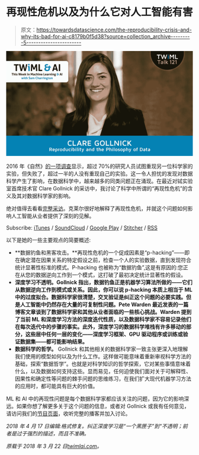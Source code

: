 # 再现性危机以及为什么它对人工智能有害

> 原文：<https://towardsdatascience.com/the-reproducibility-crisis-and-why-its-bad-for-ai-c8179b0f5d38?source=collection_archive---------5----------------------->

![](img/60e88695a0207746fa5c81fe57cd417a.png)

2016 年《自然》[的一项调查](https://www.nature.com/news/1-500-scientists-lift-the-lid-on-reproducibility-1.19970)显示，超过 70%的研究人员试图重现另一位科学家的实验，但失败了，超过一半的人没有重现自己的实验。这一令人担忧的发现对数据科学产生了影响，在数据科学中，越来越多的同类问题正在涌现。在最近对铽实验室首席技术官 Clare Gollnick 的采访中，我讨论了科学中所谓的“再现性危机”的含义及其对数据科学家的影响。

绝对值得去看看[完整采访](https://twimlai.com/twiml-talk-121-reproducibility-philosophy-data-clare-gollnick/)。克莱尔很好地解释了再现性危机，并就这个问题如何影响人工智能从业者提供了深刻的见解。

Subscribe: [iTunes](https://itunes.apple.com/us/podcast/this-week-in-machine-learning/id1116303051?mt=2) / [SoundCloud](https://soundcloud.com/twiml) / [Google Play](https://goo.gl/app/playmusic?ibi=com.google.PlayMusic&isi=691797987&ius=googleplaymusic&link=https://play.google.com/music/m/Ihs3mamzsef2akrfycfkq3sspti?t%3DThis_Week_in_Machine_Learning_%2526_AI_Podcast) / [Stitcher](http://www.stitcher.com/s?fid=92079&refid=stpr) / [RSS](https://twimlai.com/feed)

以下是她的一些主要观点的简要概述:

*   **数据钓鱼和黑客攻击。**再现性危机的一个促成因素是“p-hacking”——即在确定潜在因果关系的特定假设之前，检查一个人的实验数据，直到发现符合统计显著性标准的模式。P-hacking 也被称为“数据钓鱼”,这是有原因的:您正在从您的数据逆向工作到一个模式，这打破了最初决定统计显著性的假设。
*   **深度学习不透明。Gollnick 指出，数据钓鱼正是机器学习算法所做的——它们从数据逆向工作到模式或关系。因此，你可以说 p-hacking 本质上相当于 ML 中的过度拟合。数据科学家很清楚，交叉验证是纠正这个问题的必要实践。但是人工智能中仍然存在大量的可复制性问题。Pete Warden 最近发表的一篇博客文章谈到了数据科学家和其他从业者面临的一些核心挑战。Warden 提到了当前 ML 和深度学习方法的深度迭代性质，以及数据科学家不容易记录他们在每次迭代中的步骤的事实。此外，深度学习的数据科学堆栈有许多移动的部分，这些层中任何一层的变化——深度学习框架、GPU 驱动程序或训练或验证数据集——都可能影响结果。**
*   **数据科学的哲学。** Gollnick 和其他相关的数据科学家一致主张更深入地理解我们使用的模型如何以及为什么工作。这样做可能意味着重新审视科学方法的基础，探索“数据哲学”。也就是对科学知识的哲学探索，它对某些事情意味着什么，以及数据如何支持这些。显而易见，任何迫使我们面对关于可解释性、因果性和确定性等问题的棘手问题的思维练习，在我们扩大现代机器学习方法的应用时，都可能具有巨大的价值。

ML 和 AI 中的再现性问题是每个数据科学家都应该关注的问题，因为它的影响深远。如果你想了解更多关于这个问题的信息，或者对 Gollnick 或我有任何意见，请访问我们的[节目页面](https://twimlai.com/twiml-talk-121-reproducibility-philosophy-data-clare-gollnick/)，收听完整的播客并加入讨论。

*2018 年 4 月 17 日编辑:格式修复。纠正深度学习是“一个黑匣子”到“不透明；前者是过于强烈的描述，而且不准确。*

*原载于 2018 年 3 月 22 日*[*twimlai.com*](https://twimlai.com/twiml-talk-121-reproducibility-philosophy-data-clare-gollnick/)*。*